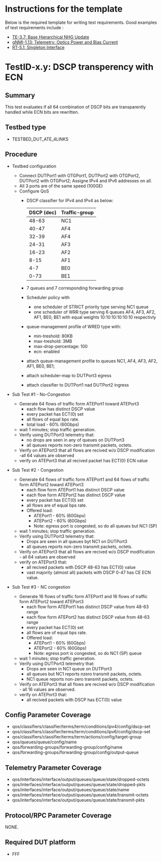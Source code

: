 
# Instructions for the template

Below is the required template for writing test requirements.  Good examples of test
requirements include :

* [TE-3.7: Base Hierarchical NHG Update](/feature/gribi/otg_tests/base_hierarchical_nhg_update/README.md)
* [gNMI-1.13: Telemetry: Optics Power and Bias Current](https://github.com/openconfig/featureprofiles/blob/main/feature/platform/tests/optics_power_and_bias_current_test/README.md)
* [RT-5.1: Singleton Interface](https://github.com/openconfig/featureprofiles/blob/main/feature/interface/singleton/otg_tests/singleton_test/README.md)

# TestID-x.y: DSCP transperency with ECN

## Summary

This test evaluates if all 64 combination of DSCP bits are transparently handled while ECN bits are rewritten.

## Testbed type

* TESTBED_DUT_ATE_4LINKS

## Procedure

* Testbed configuration
  * Connect DUTPort1 with OTGPort1, DUTPort2 with OTGPort2, DUTPort2 with OTGPort2; Assigne IPv4 and IPv6 addresses on all.
  * All 3 ports are of the same speed (100GE)
  * Configure QoS
    * DSCP classifier for IPv4 and IPv4 as below:

      |DSCP (dec)|Traffic-group|
      |--|--|
      |48-63|NC1|
      |40-47|AF4|
      |32-39|AF4|
      |24-31|AF3|
      |16-23|AF2|
      |8-15|AF1|
      |4-7|BE0|
      |0-73|BE1|
    * 7 queues and 7 corresponding forwarding group
    * Scheduler policy with
      * one scheduler of STRICT priority type serving NC1 queue
      * one scheduler of WRR type serving 6 queues AF4, AF3, AF2, AF1, BE0, BE1 with equal weights 10:10:10:10:10:10 respectivly
    * queue-management profile of WRED type with:
      * min-treshold: 80KB
      * max-treshold: 3MB
      * max-drop-percentage: 100 
      * ecn: enabled
    * attach queue-management profile to queues NC1, AF4, AF3, AF2, AF1, BE0, BE1;
    * attach scheduler-map to DUTPort3 egress
    * attach classifier to DUTPort1 nad DUTPort2 ingress

* Sub Test #1 - No-Congestion 
  * Generate 64 flows of traffic form ATEPort1  toward ATEPort3
    * each flow has distinct DSCP value
    * every packet has ECT(0) set
    * all flows of equal bps rate.
    * total load - 60% (60Gbps)
  * wait 1 minutes; stop traffic generation.
  * Verify using DUTPort3 telemetry that:
    * no drops are seen in any of queues on DUTPort3
    * all queues reports non-zero transmit packets, octets.
  * Verify on ATEPort3 that all flows are recived w/o DSCP modification -all 64 values are observed
  * verify on ATEPort3 that all recived packet has ECT(0) ECN value

* Sub Test #2 - Congestion
  * Generate 64 flows of traffic form ATEPort1 and  64 flows of traffic form ATEPort2 toward ATEPort3
    * each flow form ATEPort1 has distinct DSCP value 
    * each flow form ATEPort2 has distinct DSCP value 
    * every packet has ECT(0) set
    * all flows are of equal bps rate.
    * Offered load:
      * ATEPort1 - 60% (60Gbps)
      * ATEPort2 - 60% (60Gbps)
      * Note: egress port is congested, so do all queues but NC1 (SP)
  * wait 1 minutes; stop traffic generation.
  * Verify using DUTPort3 telemetry that:
    * Drops are seen in all queues byt NC1 on DUTPort3
    * all queues reports non-zero transmit packets, octets.
  * Verify on ATEPort3 that all flows are recived w/o DSCP modification - all 64 values are observed
  * verify on ATEPort3 that:
    * all recived packets with DSCP 48-63 has ECT(0) value
    * vast majority (almost all) packets with DSCP 0-47 has CE ECN value.

* Sub Test #3 - NC congestion
  * Generate 16 flows of traffic form ATEPort1 and  16 flows of traffic form ATEPort2 toward ATEPort3
    * each flow form ATEPort1 has distinct DSCP value from 48-63 range
    * each flow form ATEPort2 has distinct DSCP value from 48-63 range
    * every packet has ECT(0) set
    * all flows are of equal bps rate.
    * Offered load:
      * ATEPort1 - 60% (60Gbps)
      * ATEPort2 - 60% (60Gbps)
      * Note: egress port is congested, so do NC1 (SP) queue
  * wait 1 minutes; stop traffic generation.
  * Verify using DUTPort3 telemetry that:
    * Drops are seen in NC1 queue on DUTPort3
    * all queues but NC1 reports nzero transmit packets, octets.
    * NC1 queue reports non-zero transmit packets, octets.
  * Verify on ATEPort3 that all flows are recived w/o DSCP modification - all 16 values are observed.
  * verify on ATEPort3 that:
    * all recived packets with DSCP has ECT(0) value

## Config Parameter Coverage

  *  qos/classifiers/classifier/terms/term/conditions/ipv4/config/dscp-set
  *  qos/classifiers/classifier/terms/term/conditions/ipv6/config/dscp-set
  *  qos/classifiers/classifier/terms/term/actions/config/target-group
  * qos/queues/queue/config/name
  *  qos/forwarding-groups/forwarding-group/config/name
  *  qos/forwarding-groups/forwarding-group/config/output-queue
  

## Telemetry Parameter Coverage

  *  qos/interfaces/interface/output/queues/queue/state/dropped-octets
  *  qos/interfaces/interface/output/queues/queue/state/dropped-pkts
  *  qos/interfaces/interface/output/queues/queue/state/name
  *  qos/interfaces/interface/output/queues/queue/state/transmit-octets
  *  qos/interfaces/interface/output/queues/queue/state/transmit-pkts

## Protocol/RPC Parameter Coverage

NONE.

## Required DUT platform

* FFF